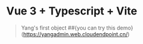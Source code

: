 # Vue 3 + Typescript + Vite
> Yang's first object
##{you can try this demo}(https://yangadmin.web.cloudendpoint.cn/)
